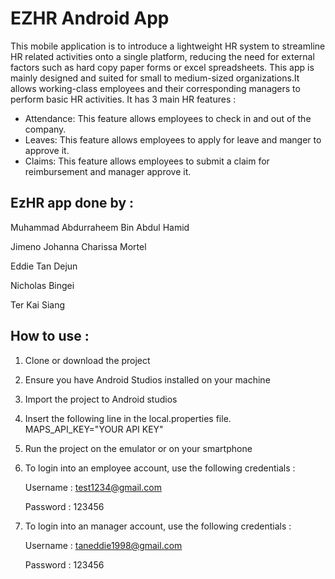 # EZHR Android App
This mobile application is to introduce a lightweight HR system to streamline HR related activities onto a single platform, reducing the need for external factors such as hard copy paper forms or excel spreadsheets. This app is mainly designed and suited for small to medium-sized organizations.It allows working-class employees and their corresponding managers to perform basic HR activities. It has 3 main HR features : 
* Attendance: This feature allows employees to check in and out of the company.
* Leaves: This feature allows employees to apply for leave and manger to approve it.
* Claims: This feature allows employees to submit a claim for reimbursement and manager approve it.

## EzHR app done by :
Muhammad Abdurraheem Bin Abdul Hamid

Jimeno Johanna Charissa Mortel

Eddie Tan Dejun

Nicholas Bingei

Ter Kai Siang

## How to use :
1. Clone or download the project
2. Ensure you have Android Studios installed on your machine
3. Import the project to Android studios
4. Insert the following line in the local.properties file.
MAPS_API_KEY="YOUR API KEY"
5. Run the project on the emulator or on your smartphone
6. To login into an employee account, use the following credentials :
   
    Username : test1234@gmail.com 

    Password : 123456 

7. To login into an manager account, use the following credentials :
   
   Username : taneddie1998@gmail.com

   Password : 123456
